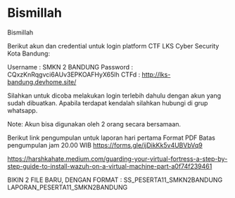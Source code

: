# Bismillah
Bismillah

Berikut akun dan credential untuk login platform CTF LKS Cyber Security Kota Bandung:

Username : SMKN 2 BANDUNG
Password : CQxzKnRqgvci6AUv3EPKOAFHyX65lh
CTFd : http://lks-bandung.devhome.site/

Silahkan untuk dicoba melakukan login terlebih dahulu dengan akun yang sudah dibuatkan. Apabila terdapat kendalah silahkan hubungi di grup whatsapp.

Note: Akun bisa digunakan oleh 2 orang secara bersamaan.

Berikut link pengumpulan untuk laporan hari pertama
Format PDF
Batas pengumpulan jam 20.00 WIB
https://forms.gle/ijDikKk5v4UBVbVq9

https://harshkahate.medium.com/guarding-your-virtual-fortress-a-step-by-step-guide-to-install-wazuh-on-a-virtual-machine-part-a0f74f239461


BIKIN 2 FILE BARU, DENGAN FORMAT :
SS_PESERTA11_SMKN2BANDUNG
LAPORAN_PESERTA11_SMKN2BANDUNG

